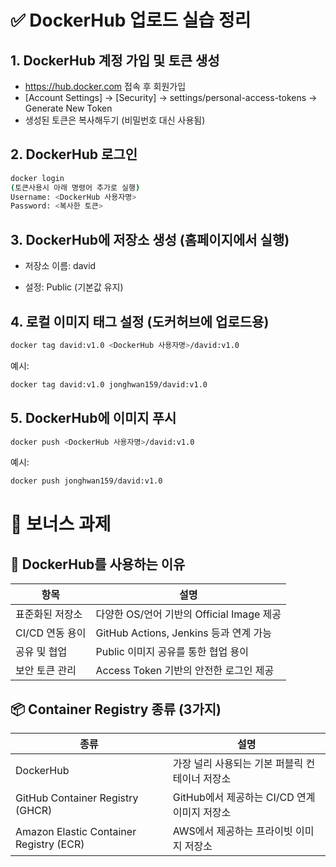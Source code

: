 # ✅ DockerHub 업로드 실습 정리

## 1. DockerHub 계정 가입 및 토큰 생성
- https://hub.docker.com 접속 후 회원가입
- [Account Settings] → [Security] → settings/personal-access-tokens → Generate New Token
- 생성된 토큰은 복사해두기 (비밀번호 대신 사용됨)

## 2. DockerHub 로그인 
```bash
docker login
(토큰사용시 아래 명령어 추가로 실행)
Username: <DockerHub 사용자명>
Password: <복사한 토큰>
```

## 3. DockerHub에 저장소 생성 (홈페이지에서 실행)
- 저장소 이름: david

- 설정: Public (기본값 유지)

## 4. 로컬 이미지 태그 설정 (도커허브에 업로드용)
```bash
docker tag david:v1.0 <DockerHub 사용자명>/david:v1.0
```
예시:

```bash
docker tag david:v1.0 jonghwan159/david:v1.0
```

## 5. DockerHub에 이미지 푸시
```bash
docker push <DockerHub 사용자명>/david:v1.0
```
예시:

```bash
docker push jonghwan159/david:v1.0
```
# 🏅 보너스 과제

## 📌 DockerHub를 사용하는 이유

| 항목             | 설명                                                  |
|------------------|-------------------------------------------------------|
| 표준화된 저장소 | 다양한 OS/언어 기반의 Official Image 제공             |
| CI/CD 연동 용이  | GitHub Actions, Jenkins 등과 연계 가능                 |
| 공유 및 협업     | Public 이미지 공유를 통한 협업 용이                    |
| 보안 토큰 관리   | Access Token 기반의 안전한 로그인 제공                 |

## 📦 Container Registry 종류 (3가지)

| 종류                            | 설명                                                  |
|---------------------------------|-------------------------------------------------------|
| DockerHub                       | 가장 널리 사용되는 기본 퍼블릭 컨테이너 저장소         |
| GitHub Container Registry (GHCR) | GitHub에서 제공하는 CI/CD 연계 이미지 저장소          |
| Amazon Elastic Container Registry (ECR) | AWS에서 제공하는 프라이빗 이미지 저장소    |
